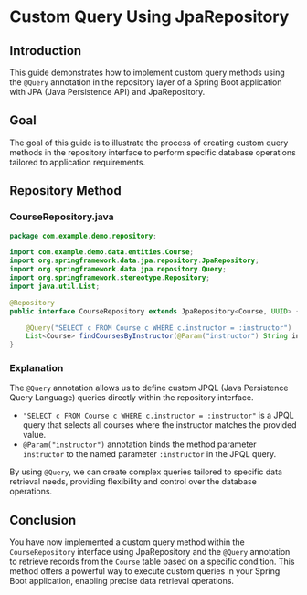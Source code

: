 # Custom Query Using JpaRepository

## Introduction

This guide demonstrates how to implement custom query methods using the `@Query` annotation in the repository layer of a Spring Boot application with JPA (Java Persistence API) and JpaRepository.

## Goal

The goal of this guide is to illustrate the process of creating custom query methods in the repository interface to perform specific database operations tailored to application requirements.

## Repository Method

### CourseRepository.java

```java
package com.example.demo.repository;

import com.example.demo.data.entities.Course;
import org.springframework.data.jpa.repository.JpaRepository;
import org.springframework.data.jpa.repository.Query;
import org.springframework.stereotype.Repository;
import java.util.List;

@Repository
public interface CourseRepository extends JpaRepository<Course, UUID> {

    @Query("SELECT c FROM Course c WHERE c.instructor = :instructor")
    List<Course> findCoursesByInstructor(@Param("instructor") String instructor);
}
```

### Explanation

The `@Query` annotation allows us to define custom JPQL (Java Persistence Query Language) queries directly within the repository interface.

- `"SELECT c FROM Course c WHERE c.instructor = :instructor"` is a JPQL query that selects all courses where the instructor matches the provided value.
- `@Param("instructor")` annotation binds the method parameter `instructor` to the named parameter `:instructor` in the JPQL query.

By using `@Query`, we can create complex queries tailored to specific data retrieval needs, providing flexibility and control over the database operations.

## Conclusion

You have now implemented a custom query method within the `CourseRepository` interface using JpaRepository and the `@Query` annotation to retrieve records from the `Course` table based on a specific condition. This method offers a powerful way to execute custom queries in your Spring Boot application, enabling precise data retrieval operations.

